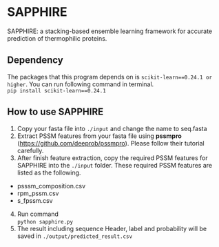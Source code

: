 # SAPPHIRE
SAPPHIRE: a stacking-based ensemble learning framework for accurate prediction of thermophilic proteins.

## Dependency
The packages that this program depends on is 
`scikit-learn==0.24.1 or higher`. You can run following command in terminal.<br>
`pip install scikit-learn==0.24.1`

## How to use SAPPHIRE
1. Copy your fasta file into `./input` and change the name to seq.fasta<br>
2. Extract PSSM features from your fasta file using <b>pssmpro</b> (https://github.com/deeprob/pssmpro). Please follow their tutorial carefully.<br>
3. After finish feature extraction, copy the required PSSM features for SAPPHIRE into the `./input` folder. These required PSSM features are listed as the following.
  - psssm_composition.csv
  - rpm_pssm.csv
  - s_fpssm.csv 
4. Run command<br>
`python sapphire.py`
5. The result including sequence Header, label and probability will be saved in `./output/predicted_result.csv`
